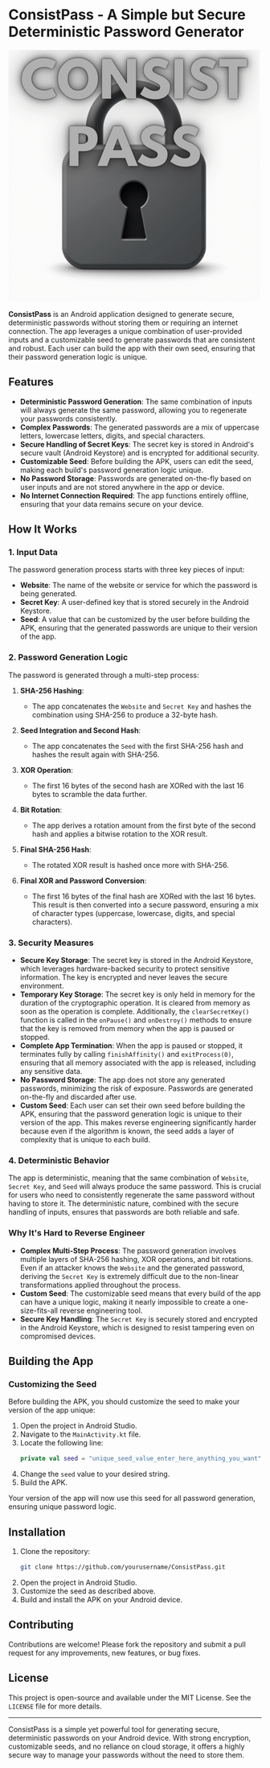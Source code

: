# ConsistPass - A Simple but Secure Deterministic Password Generator
![Alt Text](Icon.png)

**ConsistPass** is an Android application designed to generate secure, deterministic passwords without storing them or requiring an internet connection. The app leverages a unique combination of user-provided inputs and a customizable seed to generate passwords that are consistent and robust. Each user can build the app with their own seed, ensuring that their password generation logic is unique.

## Features

- **Deterministic Password Generation**: The same combination of inputs will always generate the same password, allowing you to regenerate your passwords consistently.
- **Complex Passwords**: The generated passwords are a mix of uppercase letters, lowercase letters, digits, and special characters.
- **Secure Handling of Secret Keys**: The secret key is stored in Android's secure vault (Android Keystore) and is encrypted for additional security.
- **Customizable Seed**: Before building the APK, users can edit the seed, making each build's password generation logic unique.
- **No Password Storage**: Passwords are generated on-the-fly based on user inputs and are not stored anywhere in the app or device.
- **No Internet Connection Required**: The app functions entirely offline, ensuring that your data remains secure on your device.

## How It Works

### 1. Input Data
The password generation process starts with three key pieces of input:
- **Website**: The name of the website or service for which the password is being generated.
- **Secret Key**: A user-defined key that is stored securely in the Android Keystore.
- **Seed**: A value that can be customized by the user before building the APK, ensuring that the generated passwords are unique to their version of the app.

### 2. Password Generation Logic

The password is generated through a multi-step process:

1. **SHA-256 Hashing**: 
   - The app concatenates the `Website` and `Secret Key` and hashes the combination using SHA-256 to produce a 32-byte hash.

2. **Seed Integration and Second Hash**:
   - The app concatenates the `Seed` with the first SHA-256 hash and hashes the result again with SHA-256.

3. **XOR Operation**:
   - The first 16 bytes of the second hash are XORed with the last 16 bytes to scramble the data further.

4. **Bit Rotation**:
   - The app derives a rotation amount from the first byte of the second hash and applies a bitwise rotation to the XOR result.

5. **Final SHA-256 Hash**:
   - The rotated XOR result is hashed once more with SHA-256.

6. **Final XOR and Password Conversion**:
   - The first 16 bytes of the final hash are XORed with the last 16 bytes. This result is then converted into a secure password, ensuring a mix of character types (uppercase, lowercase, digits, and special characters).

### 3. Security Measures

- **Secure Key Storage**: The secret key is stored in the Android Keystore, which leverages hardware-backed security to protect sensitive information. The key is encrypted and never leaves the secure environment.
- **Temporary Key Storage**: The secret key is only held in memory for the duration of the cryptographic operation. It is cleared from memory as soon as the operation is complete. Additionally, the `clearSecretKey()` function is called in the `onPause()` and `onDestroy()` methods to ensure that the key is removed from memory when the app is paused or stopped.
- **Complete App Termination**: When the app is paused or stopped, it terminates fully by calling `finishAffinity()` and `exitProcess(0)`, ensuring that all memory associated with the app is released, including any sensitive data.
- **No Password Storage**: The app does not store any generated passwords, minimizing the risk of exposure. Passwords are generated on-the-fly and discarded after use.
- **Custom Seed**: Each user can set their own seed before building the APK, ensuring that the password generation logic is unique to their version of the app. This makes reverse engineering significantly harder because even if the algorithm is known, the seed adds a layer of complexity that is unique to each build.

### 4. Deterministic Behavior

The app is deterministic, meaning that the same combination of `Website`, `Secret Key`, and `Seed` will always produce the same password. This is crucial for users who need to consistently regenerate the same password without having to store it. The deterministic nature, combined with the secure handling of inputs, ensures that passwords are both reliable and safe.

### Why It's Hard to Reverse Engineer

- **Complex Multi-Step Process**: The password generation involves multiple layers of SHA-256 hashing, XOR operations, and bit rotations. Even if an attacker knows the `Website` and the generated password, deriving the `Secret Key` is extremely difficult due to the non-linear transformations applied throughout the process.
- **Custom Seed**: The customizable seed means that every build of the app can have a unique logic, making it nearly impossible to create a one-size-fits-all reverse engineering tool.
- **Secure Key Handling**: The `Secret Key` is securely stored and encrypted in the Android Keystore, which is designed to resist tampering even on compromised devices.

## Building the App

### Customizing the Seed

Before building the APK, you should customize the seed to make your version of the app unique:

1. Open the project in Android Studio.
2. Navigate to the `MainActivity.kt` file.
3. Locate the following line:
    ```kotlin
    private val seed = "unique_seed_value_enter_here_anything_you_want"
    ```
4. Change the `seed` value to your desired string.
5. Build the APK.

Your version of the app will now use this seed for all password generation, ensuring unique password logic.

## Installation

1. Clone the repository:
    ```sh
    git clone https://github.com/yourusername/ConsistPass.git
    ```
2. Open the project in Android Studio.
3. Customize the seed as described above.
4. Build and install the APK on your Android device.

## Contributing

Contributions are welcome! Please fork the repository and submit a pull request for any improvements, new features, or bug fixes.

## License

This project is open-source and available under the MIT License. See the `LICENSE` file for more details.

---

ConsistPass is a simple yet powerful tool for generating secure, deterministic passwords on your Android device. With strong encryption, customizable seeds, and no reliance on cloud storage, it offers a highly secure way to manage your passwords without the need to store them.
